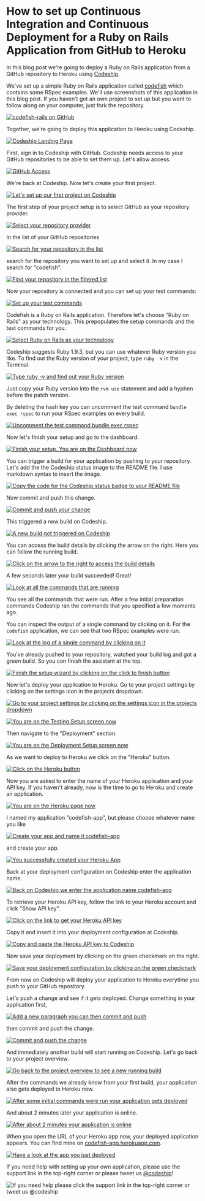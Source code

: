 












How to set up Continuous Integration and Continuous Deployment for a Ruby on Rails Application from GitHub to Heroku
======================

In this blog post we're going to deploy a Ruby on Rails application from a GitHub repository to Heroku using [Codeship][codeship].





We've set up a simple Ruby on Rails application called [codefish][codefish-repo] which contains some RSpec examples. We'll use screenshots of this application in this blog post. If you haven't got an own project to set up but you want to follow along on your computer, just fork the repository.

[![codefish-rails on GitHub][screenshot-repository]][screenshot-repository]





Together, we're going to deploy this application to Heroku using Codeship.

[![Codeship Landing Page][screenshot-codefish-landingpage]][screenshot-codefish-landingpage]

First, sign in to Codeship with GitHub. Codeship needs access to your GitHub repositories to be able to set them up. Let's allow access.

[![GitHub Access][screenshot-oauth]][screenshot-oauth]

We're back at Codeship. Now let's create your first project.

[![Let's set up our first project on Codeship][screenshot-codeship-welcome]][screenshot-codeship-welcome]





The first step of your project setup is to select GitHub as your repository provider.

[![Select your repository provider][screenshot-repo-provider-selection]][screenshot-repo-provider-selection]

In the list of your GitHub repositories

[![Search for your repository in the list][screenshot-repo-selection]][screenshot-repo-selection]

search for the repository you want to set up and select it. In my case I search for "codefish".

[![Find your repository in the filtered list][screenshot-repo-selection-filtered]][screenshot-repo-selection-filtered]

Now your repository is connected and you can set up your test commands:

[![Set up your test commands][screenshot-codeship-technology]][screenshot-codeship-technology]

Codefish is a Ruby on Rails application. Therefore let's choose "Ruby on Rails" as your technology. This prepopulates the setup commands and the test commands for you.

[![Select Ruby on Rails as your technology][screenshot-codeship-technology-selected]][screenshot-codeship-technology-selected]





Codeship suggests Ruby 1.9.3, but you can use whatever Ruby version you like. To find out the Ruby version of your project, type `ruby -v` in the Terminal.

[![Type ruby -v and find out your Ruby version][screenshot-technology-version]][screenshot-technology-version]

Just copy your Ruby version into the `rvm use` statement and add a hyphen before the patch version.

By deleting the hash key you can uncomment the test command `bundle exec rspec` to run your RSpec examples on every build.

[![Uncomment the test command `bundle exec rspec`][screenshot-test-commands]][screenshot-test-commands]





Now let's finish your setup and go to the dashboard.

[![Finish your setup. You are on the Dashboard now][screenshot-codeship-dasboard]][screenshot-codeship-dasboard]





You can trigger a build for your application by pushing to your repository. Let's add the the Codeship status image to the README file. I use markdown syntax to insert the image.

[![Copy the code for the Codeship status badge to your README file][screenshot-codeship-image]][screenshot-codeship-image]

Now commit and push this change.

[![Commit and push your change][screenshot-codeship-push]][screenshot-codeship-push]

This triggered a new build on Codeship.

[![A new build got triggered on Codeship][screenshot-first-build-running]][screenshot-first-build-running]

You can access the build details by clicking the arrow on the right. Here you can follow the running build.

[![Click on the arrow to the right to access the build details][screenshot-first-build-running-details]][screenshot-first-build-running-details]

A few seconds later your build succeeded! Great!

[![Look at all the commands that are running][screenshot-first-build-finished]][screenshot-first-build-finished]

You see all the commands that were run. After a few initial preparation commands Codeship ran the commands that you specified a few moments ago.





You can inspect the output of a single command by clicking on it. For the `codefish` application, we can see that two RSpec examples were run.

[![Look at the log of a single command by clicking on it][screenshot-build-log]][screenshot-build-log]





You've already pushed to your repository, watched your build log and got a green build. So you can finish the assistant at the top.

[![Finish the setup wizard by clicking on the click to finish button][screenshot-build-without-road-to-success]][screenshot-build-without-road-to-success]





Now let's deploy your application to Heroku. Go to your project settings by clicking on the settings icon in the projects dropdown.

[![Go to your project settings by clicking on the settings icon in the projects dropdown][screenshot-go-to-project-settings]][screenshot-go-to-project-settings]

[![You are on the Testing Setup screen now][screenshot-project-settings]][screenshot-project-settings]

Then navigate to the "Deployment" section.

[![You are on the Deployment Setup screen now][screenshot-deployment-settings]][screenshot-deployment-settings]

As we want to deploy to Heroku we click on the "Heroku" button.

[![Click on the Heroku button][screenshot-new-deployment]][screenshot-new-deployment]





Now you are asked to enter the name of your Heroku application and your API key. If you haven't already, now is the time to go to Heroku and create an application.

[![You are on the Heroku page now][screenshot-heroku-apps]][screenshot-heroku-apps]

I named my application "codefish-app", but please choose whatever name you like

[![Create your app and name it codefish-app][screenshot-create-heroku-app]][screenshot-create-heroku-app]

and create your app.

[![You successfully created your Heroku App][screenshot-heroku-app-created]][screenshot-heroku-app-created]

Back at your deployment configuration on Codeship enter the application name.

[![Back on Codeship we enter the application name codefish-app][screenshot-heroku-deployment-name]][screenshot-heroku-deployment-name]

To retrieve your Heroku API key, follow the link to your Heroku account and click "Show API key".

[![Click on the link to get your Heroku API key][screenshot-show-api-key]][screenshot-show-api-key]

Copy it and insert it into your deployment configuration at Codeship.





[![Copy and paste the Heroku API key to Codeship][screenshot-complete-deployment]][screenshot-complete-deployment]

Now save your deployment by clicking on the green checkmark on the right.

[![Save your deployment configuration by clicking on the green checkmark][screenshot-saved-deployment]][screenshot-saved-deployment]

From now on Codeship will deploy your application to Heroku everytime you push to your GitHub repository.





Let's push a change and see if it gets deployed. Change something in your application first,

[![Add a new paragraph you can then commit and push][screenshot-added-paragraph]][screenshot-added-paragraph]

then commit and push the change.

[![Commit and push the change][screenshot-commit-and-push-paragraph]][screenshot-commit-and-push-paragraph]





And immediately another build will start running on Codeship. Let's go back to your project overview.

[![Go back to the project overview to see a new running build][screenshot-deploy-build-started]][screenshot-deploy-build-started]

After the commands we already know from your first build, your application also gets deployed to Heroku now.

[![After some initial commands were run your application gets deployed][screenshot-build-deployment]][screenshot-build-deployment]

And about 2 minutes later your application is online.

[![After about 2 minutes your application is online][screenshot-build-deployment-complete]][screenshot-build-deployment-complete]





When you open the URL of your Heroku app now, your deployed application appears. You can find mine on [codefish-app.herokuapp.com][codefish-live].

[![Have a look at the app you just deployed][screenshot-deployed-application]][screenshot-deployed-application]

If you need help with setting up your own application, please use the support link in the top-right corner or please tweet us [@codeship][codeship-twitter]!

![If you need help please click the support link in the top-right corner or tweet us @codeship][screenshot-build-deployment-complete]



 [codeship]: https://www.codeship.io/
 [codeship-twitter]: http://www.twitter.com/codeship
 
 [codefish-repo]: https://github.com/codeship-tutorials/codefish-rails
 
 
 [codefish-live]: http://codefish-app.herokuapp.com
 
 [screenshot-repository]: ../screenshots/github/codefish-rails/repository.png
 [screenshot-codefish-landingpage]: ../screenshots/codeship-landingpage.png
 [screenshot-oauth]: ../screenshots/github/oauth.png
 [screenshot-codeship-welcome]: ../screenshots/codeship-welcome.png
 [screenshot-repo-provider-selection]: ../screenshots/github/repo-provider-selection.png
 [screenshot-repo-selection]: ../screenshots/repo-selection.png
 [screenshot-repo-selection-filtered]: ../screenshots/rails/codefish-rails-selection-filtered.png
 [screenshot-codeship-technology]: ../screenshots/codeship-technology.png
 [screenshot-codeship-technology-selected]: ../screenshots/rails/codeship-technology.png
 [screenshot-technology-version]: ../screenshots/rails/technology-version.png
 [screenshot-test-commands]: ../screenshots/rails/test-commands.png
 [screenshot-codeship-dasboard]: ../screenshots/github/codefish-rails/codeship-dashboard.png
 [screenshot-codeship-image]: ../screenshots/rails/codeship-image.png
 [screenshot-codeship-push]: ../screenshots/github/codefish-rails/push.png
 [screenshot-first-build-running]: ../screenshots/rails/first-build-running.png
 [screenshot-first-build-running-details]: ../screenshots/github/codefish-rails/first-build-running-details.png
 [screenshot-first-build-finished]: ../screenshots/github/codefish-rails/first-build-finished.png
 [screenshot-build-log]: ../screenshots/github/codefish-rails/build-log.png
 [screenshot-build-without-road-to-success]: ../screenshots/github/codefish-rails/build-without-road-to-success.png
 [screenshot-go-to-project-settings]: ../screenshots/github/codefish-rails/go-to-project-settings.png
 [screenshot-project-settings]: ../screenshots/rails/project-settings.png
 [screenshot-deployment-settings]: ../screenshots/rails/deployment-settings.png
 [screenshot-new-deployment]: ../screenshots/rails/heroku/new-deployment.png
 [screenshot-heroku-apps]: ../screenshots/heroku/heroku-apps.png
 [screenshot-create-heroku-app]: ../screenshots/heroku/create-heroku-app.png
 [screenshot-heroku-app-created]: ../screenshots/heroku/heroku-app-created.png
 [screenshot-heroku-deployment-name]: ../screenshots/rails/heroku/heroku-deployment-name.png
 [screenshot-show-api-key]: ../screenshots/heroku/show-api-key.png
 [screenshot-complete-deployment]: ../screenshots/rails/heroku/complete-deployment.png
 [screenshot-saved-deployment]: ../screenshots/rails/heroku/saved-deployment.png
 [screenshot-added-paragraph]: ../screenshots/rails/added-paragraph.png
 [screenshot-commit-and-push-paragraph]: ../screenshots/github/rails/commit-and-push-paragraph.png
 [screenshot-deploy-build-started]: ../screenshots/rails/heroku/deploy-build-started.png
 [screenshot-build-deployment]: ../screenshots/rails/heroku/build-deployment.png
 [screenshot-build-deployment-complete]: ../screenshots/rails/heroku/build-deployment-complete.png
 [screenshot-deployed-application]: ../screenshots/rails/heroku/deployed-application.png
 [screenshot-select-post-hook]: ../screenshots/github/codefish-rails/select-post-hook.png
 [screenshot-paste-hook-url]: ../screenshots/github/codefish-rails/paste-hook-url.png
 [screenshot-hook-added]: ../screenshots/github/codefish-rails/hook-added.png
 [screenshot-deployment-username]: ../screenshots/rails/heroku/username.png
 [screenshot-create-deployment-token]: ../screenshots/rails/heroku/create-token.png
 [screenshot-add-deployment-config]: ../screenshots/heroku/add-config.png
 [screenshot-commit-and-push-deployment-config]: ../screenshots/github/codefish-rails/heroku/commit-and-push-deployment-config.png
 [screenshot-dotcloud-api-key]: ../screenshots/heroku/api-key.png
 [screenshot-dotcloud-deployment-api-key]: ../screenshots/rails/heroku/deployment-api-key.png
 [screenshot-dotcloud-yml]: ../screenshots/rails/heroku/dotcloud-yml.png
 [screenshot-dotcloud-wsgi-py]: ../screenshots/rails/heroku/wsgi-py.png
 [screenshot-deployment-documentation-page]: ../screenshots/rails/heroku/documentation-page.png
 [screenshot-empty-deployment]: ../screenshots/rails/heroku/empty-deployment.png
 [screenshot-deployment-home-page]: ../screenshots/heroku/home-page.png
 [screenshot-new-deployment-app]: ../screenshots/rails/heroku/new-deployment-app.png
 [screenshot-deployment-oauth]: ../screenshots/heroku/oauth.png
 [screenshot-app-yml]: ../screenshots/rails/heroku/app-yml.png
 [screenshot-install-tool]: ../screenshots/heroku/install-tool.png
 [screenshot-sign-in-to-deployment]: ../screenshots/heroku/sign-in-to-deployment.png
 [screenshot-create-api-token]: ../screenshots/heroku/create-api-token.png
 [screenshot-insert-api-token]: ../screenshots/heroku/insert-api-token.png
 [screenshot-look-up-url]: ../screenshots/heroku/look-up-url.png

